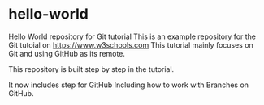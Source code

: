 # hello-world
Hello World repository for Git tutorial
This is an example repository for the Git tutoial on https://www.w3schools.com
This tutorial mainly focuses on Git and using GitHub as its remote.

This repository is built step by step in the tutorial.

It now includes step for GitHub
Including how to work with Branches on GitHub.